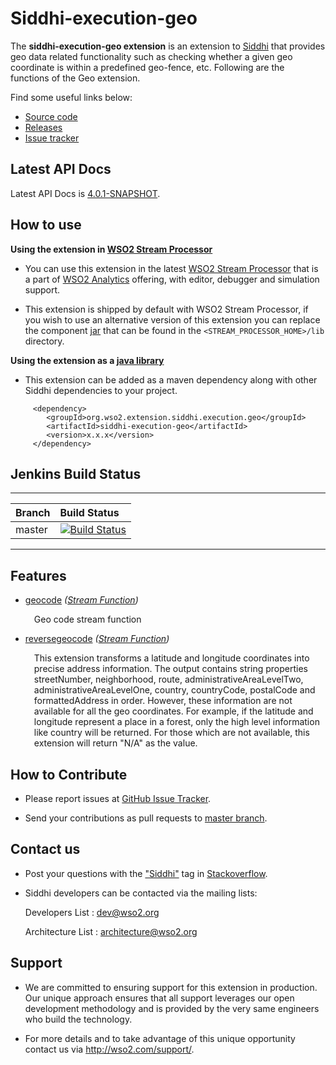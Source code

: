 Siddhi-execution-geo
======================================

The **siddhi-execution-geo extension** is an extension to <a target="_blank" href="https://wso2.github.io/siddhi">Siddhi</a> that provides geo data related functionality such as checking whether a given geo coordinate is within a predefined geo-fence, etc. Following are the functions of the Geo extension.

Find some useful links below:

* <a target="_blank" href="https://github.com/wso2-extensions/siddhi-execution-geo">Source code</a>
* <a target="_blank" href="https://github.com/wso2-extensions/siddhi-execution-geo/releases">Releases</a>
* <a target="_blank" href="https://github.com/wso2-extensions/siddhi-execution-geo/issues">Issue tracker</a>

## Latest API Docs 

Latest API Docs is <a target="_blank" href="https://wso2-extensions.github.io/siddhi-execution-geo/api/4.0.1-SNAPSHOT">4.0.1-SNAPSHOT</a>.

## How to use 

**Using the extension in <a target="_blank" href="https://github.com/wso2/product-sp">WSO2 Stream Processor</a>**

* You can use this extension in the latest <a target="_blank" href="https://github.com/wso2/product-sp/releases">WSO2 Stream Processor</a> that is a part of <a target="_blank" href="http://wso2.com/analytics?utm_source=gitanalytics&utm_campaign=gitanalytics_Jul17">WSO2 Analytics</a> offering, with editor, debugger and simulation support. 

* This extension is shipped by default with WSO2 Stream Processor, if you wish to use an alternative version of this 
extension you can replace the component <a target="_blank" href="https://github.com/wso2-extensions/siddhi-execution-geo/releases">jar</a> that can be found in the `<STREAM_PROCESSOR_HOME>/lib` 
directory.

**Using the extension as a <a target="_blank" href="https://wso2.github.io/siddhi/documentation/running-as-a-java-library">java library</a>**

* This extension can be added as a maven dependency along with other Siddhi dependencies to your project.

```
     <dependency>
        <groupId>org.wso2.extension.siddhi.execution.geo</groupId>
        <artifactId>siddhi-execution-geo</artifactId>
        <version>x.x.x</version>
     </dependency>
```

## Jenkins Build Status


---

|  Branch | Build Status |
| :------ |:------------ | 
| master  | [![Build Status](https://wso2.org/jenkins/view/All%20Builds/job/siddhi/job/siddhi-execution-geo/badge/icon)](https://wso2.org/jenkins/view/All%20Builds/job/siddhi/job/siddhi-execution-geo/) |

--- 



## Features

* <a target="_blank" href="https://wso2-extensions.github.io/siddhi-execution-geo/api/4.0.1-SNAPSHOT/#geocode-stream-function">geocode</a> *(<a target="_blank" href="https://wso2.github.io/siddhi/documentation/siddhi-4.0/#stream-functions">Stream Function</a>)*<br><div style="padding-left: 1em;"><p>Geo code stream function</p></div>
* <a target="_blank" href="https://wso2-extensions.github.io/siddhi-execution-geo/api/4.0.1-SNAPSHOT/#reversegeocode-stream-function">reversegeocode</a> *(<a target="_blank" href="https://wso2.github.io/siddhi/documentation/siddhi-4.0/#stream-functions">Stream Function</a>)*<br><div style="padding-left: 1em;"><p>This extension transforms a latitude and longitude coordinates into precise address information. The output contains string properties streetNumber, neighborhood, route, administrativeAreaLevelTwo, administrativeAreaLevelOne, country, countryCode, postalCode and formattedAddress in order. However, these information are not available for all the geo coordinates. For example, if the latitude and longitude represent a place in a forest, only the high level information like country will be returned. For those which are not available, this extension will return "N/A" as the value.</p></div>

## How to Contribute
 
  * Please report issues at <a target="_blank" href="https://github.com/wso2-extensions/siddhi-execution-geo/issues">GitHub Issue Tracker</a>.
  
  * Send your contributions as pull requests to <a target="_blank" href="https://github.com/wso2-extensions/siddhi-execution-geo/tree/master">master branch</a>. 
 
## Contact us 

 * Post your questions with the <a target="_blank" href="http://stackoverflow.com/search?q=siddhi">"Siddhi"</a> tag in <a target="_blank" href="http://stackoverflow.com/search?q=siddhi">Stackoverflow</a>. 
 
 * Siddhi developers can be contacted via the mailing lists:
 
    Developers List   : [dev@wso2.org](mailto:dev@wso2.org)
    
    Architecture List : [architecture@wso2.org](mailto:architecture@wso2.org)
 
## Support 

* We are committed to ensuring support for this extension in production. Our unique approach ensures that all support leverages our open development methodology and is provided by the very same engineers who build the technology. 

* For more details and to take advantage of this unique opportunity contact us via <a target="_blank" href="http://wso2.com/support?utm_source=gitanalytics&utm_campaign=gitanalytics_Jul17">http://wso2.com/support/</a>. 


